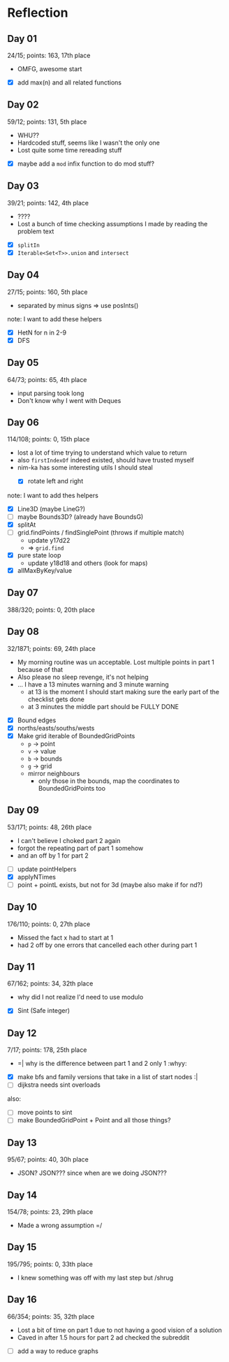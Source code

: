 # Reflection

## Day 01
24/15; points: 163, 17th place
* OMFG, awesome start
* [x] add max(n) and all related functions

## Day 02
59/12; points: 131, 5th place
* WHU??
* Hardcoded stuff, seems like I wasn't the only one
* Lost quite some time rereading stuff
* [x] maybe add a `mod` infix function to do mod stuff?

## Day 03
39/21; points: 142, 4th place
* ????
* Lost a bunch of time checking assumptions I made by reading the problem text
* [x] `splitIn`
* [x] `Iterable<Set<T>>.union` and `intersect`

## Day 04
27/15; points: 160, 5th place
* separated by minus signs => use posInts()

note: I want to add these helpers
* [x] HetN for n in 2-9
* [x] DFS

## Day 05
64/73; points: 65, 4th place
* input parsing took long
* Don't know why I went with Deques  

## Day 06
114/108; points: 0, 15th place
* lost a lot of time trying to understand which value to return
* also `firstIndexOf` indeed existed, should have trusted myself
* nim-ka has some interesting utils I should steal
  * [x] rotate left and right


note: I want to add thes helpers
* [x] Line3D (maybe LineG?)
* [ ] maybe Bounds3D? (already have BoundsG)
* [x] splitAt
* [ ] grid.findPoints / findSinglePoint (throws if multiple match) 
  * update y17d22
  * => `grid.find`
* [x] pure state loop
  * update y18d18 and others (look for maps)
* [x] allMaxByKey/value

## Day 07
388/320; points: 0, 20th place


## Day 08
32/1871; points: 69, 24th place
* My morning routine was un acceptable. Lost multiple points in part 1 because of that
* Also please no sleep revenge, it's not helping
* ... I have a 13 minutes warning and 3 minute warning
  * at 13 is the moment I should start making sure 
    the early part of the checklist gets done
  * at 3 minutes the middle part should be FULLY DONE


* [x] Bound edges
* [x] norths/easts/souths/wests
* [x] Make grid iterable of BoundedGridPoints
  * `p` -> point
  * `v` -> value
  * `b` -> bounds
  * `g` -> grid
  * mirror neighbours
    * only those in the bounds, map the coordinates to BoundedGridPoints too

## Day 09
53/171; points: 48, 26th place
* I can't believe I choked part 2 again
* forgot the repeating part of part 1 somehow
* and an off by 1 for part 2
* [ ] update pointHelpers
* [x] applyNTimes
* [ ] point + pointL exists, but not for 3d (maybe also make if for nd?)

## Day 10
176/110; points: 0, 27th place
* Missed the fact x had to start at 1
* had 2 off by one errors that cancelled each other during part 1


## Day 11
67/162; points: 34, 32th place
* why did I not realize I'd need to use modulo
* [x] Sint (Safe integer)

## Day 12
7/17; points: 178, 25th place
* =| why is the difference between part 1 and 2 only 1 :whyy:
* [x] make bfs and family versions that take in a list of start nodes :|
* [ ] dijkstra needs sint overloads

also:
* [ ] move points to sint
* [ ] make BoundedGridPoint + Point and all those things?

## Day 13
95/67; points: 40, 30h place
* JSON? JSON??? since when are we doing JSON???

## Day 14
154/78; points: 23, 29th place
* Made a wrong assumption =/

## Day 15
195/795; points: 0, 33th place
* I knew something was off with my last step but /shrug

## Day 16
66/354; points: 35, 32th place
* Lost a bit of time on part 1 due to not having a good vision of a solution
* Caved in after 1.5 hours for part 2 ad checked the subreddit
* [ ] add a way to reduce graphs